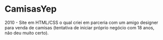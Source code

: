 # CamisasYep
2010 - Site em HTML/CSS o qual criei em parceria com um amigo designer para venda de camisas (tentativa de iniciar próprio negócio com 18 anos, não deu muito certo). 
